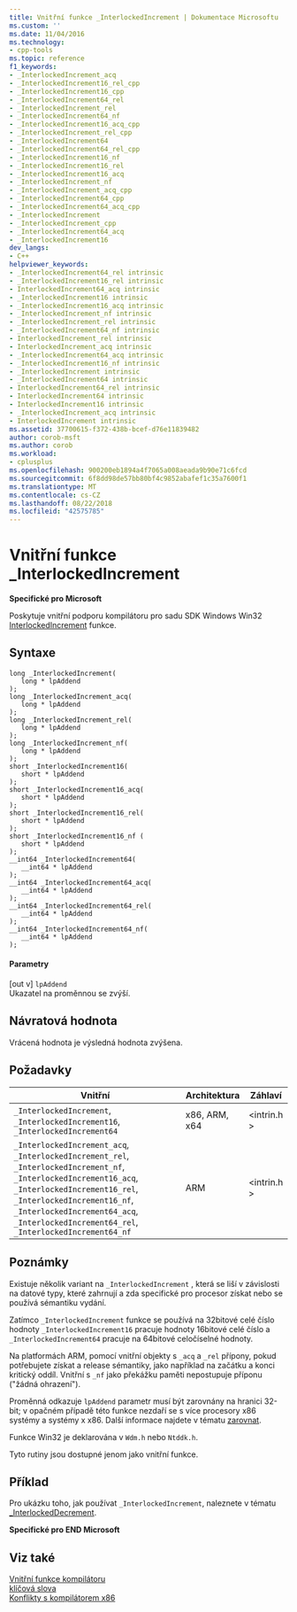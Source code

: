 ```yaml
---
title: Vnitřní funkce _InterlockedIncrement | Dokumentace Microsoftu
ms.custom: ''
ms.date: 11/04/2016
ms.technology:
- cpp-tools
ms.topic: reference
f1_keywords:
- _InterlockedIncrement_acq
- _InterlockedIncrement16_rel_cpp
- _InterlockedIncrement16_cpp
- _InterlockedIncrement64_rel
- _InterlockedIncrement_rel
- _InterlockedIncrement64_nf
- _InterlockedIncrement16_acq_cpp
- _InterlockedIncrement_rel_cpp
- _InterlockedIncrement64
- _InterlockedIncrement64_rel_cpp
- _InterlockedIncrement16_nf
- _InterlockedIncrement16_rel
- _InterlockedIncrement16_acq
- _InterlockedIncrement_nf
- _InterlockedIncrement_acq_cpp
- _InterlockedIncrement64_cpp
- _InterlockedIncrement64_acq_cpp
- _InterlockedIncrement
- _InterlockedIncrement_cpp
- _InterlockedIncrement64_acq
- _InterlockedIncrement16
dev_langs:
- C++
helpviewer_keywords:
- _InterlockedIncrement64_rel intrinsic
- _InterlockedIncrement16_rel intrinsic
- InterlockedIncrement64_acq intrinsic
- _InterlockedIncrement16 intrinsic
- _InterlockedIncrement16_acq intrinsic
- _InterlockedIncrement_nf intrinsic
- _InterlockedIncrement_rel intrinsic
- _InterlockedIncrement64_nf intrinsic
- InterlockedIncrement_rel intrinsic
- InterlockedIncrement_acq intrinsic
- _InterlockedIncrement64_acq intrinsic
- _InterlockedIncrement16_nf intrinsic
- _InterlockedIncrement intrinsic
- _InterlockedIncrement64 intrinsic
- InterlockedIncrement64_rel intrinsic
- InterlockedIncrement64 intrinsic
- InterlockedIncrement16 intrinsic
- _InterlockedIncrement_acq intrinsic
- InterlockedIncrement intrinsic
ms.assetid: 37700615-f372-438b-bcef-d76e11839482
author: corob-msft
ms.author: corob
ms.workload:
- cplusplus
ms.openlocfilehash: 900200eb1894a4f7065a008aeada9b90e71c6fcd
ms.sourcegitcommit: 6f8dd98de57bb80bf4c9852abafef1c35a7600f1
ms.translationtype: MT
ms.contentlocale: cs-CZ
ms.lasthandoff: 08/22/2018
ms.locfileid: "42575785"
---
```

# <a name="interlockedincrement-intrinsic-functions"></a>Vnitřní funkce _InterlockedIncrement
**Specifické pro Microsoft**  
  
 Poskytuje vnitřní podporu kompilátoru pro sadu SDK Windows Win32 [InterlockedIncrement](/windows/desktop/api/winbase/nf-winbase-interlockedincrement) funkce.  
  
## <a name="syntax"></a>Syntaxe  
  
```  
long _InterlockedIncrement(  
   long * lpAddend  
);  
long _InterlockedIncrement_acq(  
   long * lpAddend  
);  
long _InterlockedIncrement_rel(  
   long * lpAddend  
);  
long _InterlockedIncrement_nf(  
   long * lpAddend  
);  
short _InterlockedIncrement16(  
   short * lpAddend  
);  
short _InterlockedIncrement16_acq(  
   short * lpAddend  
);  
short _InterlockedIncrement16_rel(  
   short * lpAddend  
);  
short _InterlockedIncrement16_nf (  
   short * lpAddend  
);  
__int64 _InterlockedIncrement64(  
   __int64 * lpAddend  
);  
__int64 _InterlockedIncrement64_acq(  
   __int64 * lpAddend  
);  
__int64 _InterlockedIncrement64_rel(  
   __int64 * lpAddend  
);   
__int64 _InterlockedIncrement64_nf(  
   __int64 * lpAddend  
);  
```  
  
#### <a name="parameters"></a>Parametry  
 [out v] `lpAddend`  
 Ukazatel na proměnnou se zvýší.  
  
## <a name="return-value"></a>Návratová hodnota  
 Vrácená hodnota je výsledná hodnota zvýšena.  
  
## <a name="requirements"></a>Požadavky  
  
|Vnitřní|Architektura|Záhlaví|  
|---------------|------------------|------------|  
|`_InterlockedIncrement`, `_InterlockedIncrement16`, `_InterlockedIncrement64`|x86, ARM, x64|\<intrin.h >|  
|`_InterlockedIncrement_acq`, `_InterlockedIncrement_rel`, `_InterlockedIncrement_nf`, `_InterlockedIncrement16_acq`, `_InterlockedIncrement16_rel`, `_InterlockedIncrement16_nf`, `_InterlockedIncrement64_acq`, `_InterlockedIncrement64_rel`, `_InterlockedIncrement64_nf`|ARM|\<intrin.h >|  
  
## <a name="remarks"></a>Poznámky  
 Existuje několik variant na `_InterlockedIncrement` , která se liší v závislosti na datové typy, které zahrnují a zda specifické pro procesor získat nebo se používá sémantiku vydání.  
  
 Zatímco `_InterlockedIncrement` funkce se používá na 32bitové celé číslo hodnoty `_InterlockedIncrement16` pracuje hodnoty 16bitové celé číslo a `_InterlockedIncrement64` pracuje na 64bitové celočíselné hodnoty.  
  
 Na platformách ARM, pomocí vnitřní objekty s `_acq` a `_rel` přípony, pokud potřebujete získat a release sémantiky, jako například na začátku a konci kritický oddíl. Vnitřní s `_nf` jako překážku paměti nepostupuje příponu ("žádná ohrazení").  
  
 Proměnná odkazuje `lpAddend` parametr musí být zarovnány na hranici 32-bit; v opačném případě této funkce nezdaří se s více procesory x86 systémy a systémy x x86. Další informace najdete v tématu [zarovnat](../cpp/align-cpp.md).  
  
 Funkce Win32 je deklarována v `Wdm.h` nebo `Ntddk.h`.  
  
 Tyto rutiny jsou dostupné jenom jako vnitřní funkce.  
  
## <a name="example"></a>Příklad  
 Pro ukázku toho, jak používat `_InterlockedIncrement`, naleznete v tématu [_InterlockedDecrement](../intrinsics/interlockeddecrement-intrinsic-functions.md).  
  
**Specifické pro END Microsoft**  
  
## <a name="see-also"></a>Viz také  
 [Vnitřní funkce kompilátoru](../intrinsics/compiler-intrinsics.md)   
 [klíčová slova](../cpp/keywords-cpp.md)   
 [Konflikty s kompilátorem x86](../build/conflicts-with-the-x86-compiler.md)